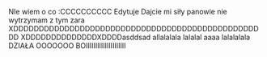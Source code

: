 NIe wiem o co :CCCCCCCCCC
Edytuje
Dajcie mi siły panowie
nie wytrzymam z tym zara
XDDDDDDDDDDDDDDDDDDDDDDDDDDDDDDDDDDDDDDDDDDDDDDDDDD
XDDDDDDDDDDDDDDXDDDDasddsad
allalalala
lalalal
aaaa
lalalalala
DZIAŁA OOOOOOO
BOIIIIIIIIIIIIIIIIIIIII
